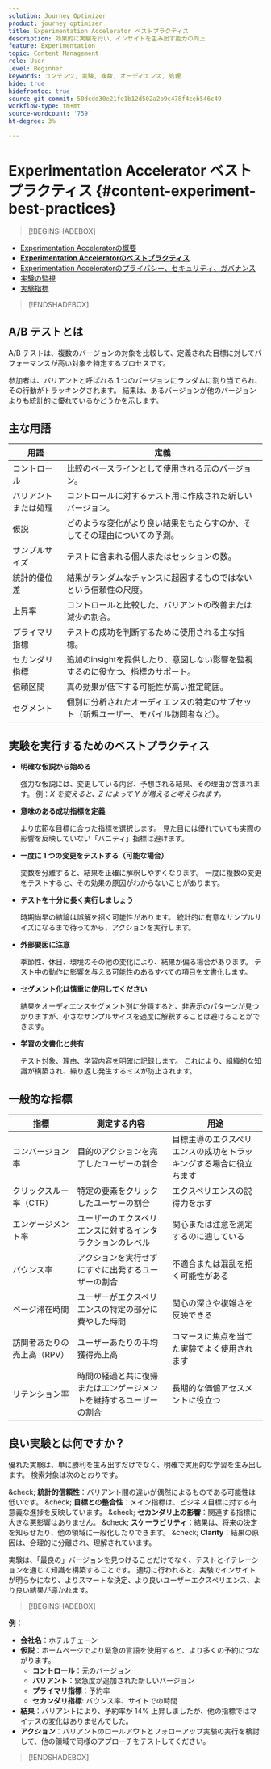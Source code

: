 ```yaml
---
solution: Journey Optimizer
product: journey optimizer
title: Experimentation Accelerator ベストプラクティス
description: 効果的に実験を行い、インサイトを生み出す能力の向上
feature: Experimentation
topic: Content Management
role: User
level: Beginner
keywords: コンテンツ, 実験, 複数, オーディエンス, 処理
hide: true
hidefromtoc: true
source-git-commit: 50dcdd30e21fe1b12d502a2b9c478f4ceb546c49
workflow-type: tm+mt
source-wordcount: '759'
ht-degree: 3%

---
```


# Experimentation Accelerator ベストプラクティス {#content-experiment-best-practices}

>[!BEGINSHADEBOX]

* [Experimentation Acceleratorの概要](experiment-accelerator.md)
* **[Experimentation Acceleratorのベストプラクティス](experiment-accelerator-best-practices.md)**
* [Experimentation Acceleratorのプライバシー、セキュリティ、ガバナンス](experiment-accelerator-security.md)
* [実験の監視](experiment-accelerator-monitor.md)
* [実験指標](experiment-accelerator-metrics.md)

>[!ENDSHADEBOX]

## A/B テストとは

A/B テストは、複数のバージョンの対象を比較して、定義された目標に対してパフォーマンスが高い対象を特定するプロセスです。

参加者は、バリアントと呼ばれる 1 つのバージョンにランダムに割り当てられ、その行動がトラッキングされます。 結果は、あるバージョンが他のバージョンよりも統計的に優れているかどうかを示します。

## 主な用語

| 用語 | 定義 |
|-|-|
| コントロール | 比較のベースラインとして使用される元のバージョン。 |
| バリアントまたは処理 | コントロールに対するテスト用に作成された新しいバージョン。 |
| 仮説 | どのような変化がより良い結果をもたらすのか、そしてその理由についての予測。 |
| サンプルサイズ | テストに含まれる個人またはセッションの数。 |
| 統計的優位差 | 結果がランダムなチャンスに起因するものではないという信頼性の尺度。 |
| 上昇率 | コントロールと比較した、バリアントの改善または減少の割合。 |
| プライマリ指標 | テストの成功を判断するために使用される主な指標。 |
| セカンダリ指標 | 追加のinsightを提供したり、意図しない影響を監視するのに役立つ、指標のサポート。 |
| 信頼区間 | 真の効果が低下する可能性が高い推定範囲。 |
| セグメント | 個別に分析されたオーディエンスの特定のサブセット（新規ユーザー、モバイル訪問者など）。 |

## 実験を実行するためのベストプラクティス

* **明確な仮説から始める**

  強力な仮説には、変更している内容、予想される結果、その理由が含まれます。
例：_X を変えると、Z によって Y が増えると考えられます。_

* **意味のある成功指標を定義**

  より広範な目標に合った指標を選択します。 見た目には優れていても実際の影響を反映していない「バニティ」指標は避けます。

* **一度に 1 つの変更をテストする（可能な場合）**

  変数を分離すると、結果を正確に解釈しやすくなります。 一度に複数の変更をテストすると、その効果の原因がわからないことがあります。

* **テストを十分に長く実行しましょう**

  時期尚早の結論は誤解を招く可能性があります。 統計的に有意なサンプルサイズになるまで待ってから、アクションを実行します。

* **外部要因に注意**

  季節性、休日、環境のその他の変化により、結果が偏る場合があります。 テスト中の動作に影響を与える可能性のあるすべての項目を文書化します。

* **セグメント化は慎重に使用してください**

  結果をオーディエンスセグメント別に分類すると、非表示のパターンが見つかりますが、小さなサンプルサイズを過度に解釈することは避けることができます。

* **学習の文書化と共有**

  テスト対象、理由、学習内容を明確に記録します。 これにより、組織的な知識が構築され、繰り返し発生するミスが防止されます。

## 一般的な指標

| 指標 | 測定する内容 | 用途 |
|-|-|-|
| コンバージョン率 | 目的のアクションを完了したユーザーの割合 | 目標主導のエクスペリエンスの成功をトラッキングする場合に役立ちます |
| クリックスルー率（CTR） | 特定の要素をクリックしたユーザーの割合 | エクスペリエンスの説得力を示す |
| エンゲージメント率 | ユーザーのエクスペリエンスに対するインタラクションのレベル | 関心または注意を測定するのに適している |
| バウンス率 | アクションを実行せずにすぐに出発するユーザーの割合 | 不適合または混乱を招く可能性がある |
| ページ滞在時間 | ユーザーがエクスペリエンスの特定の部分に費やした時間 | 関心の深さや複雑さを反映できる |
| 訪問者あたりの売上高（RPV） | ユーザーあたりの平均獲得売上高 | コマースに焦点を当てた実験でよく使用されます |
| リテンション率 | 時間の経過と共に復帰またはエンゲージメントを維持するユーザーの割合 | 長期的な価値アセスメントに役立つ |

## 良い実験とは何ですか？

優れた実験は、単に勝利を生み出すだけでなく、明確で実用的な学習を生み出します。
検索対象は次のとおりです。

&amp;check; **統計的信頼性**：バリアント間の違いが偶然によるものである可能性は低いです。
&amp;check; **目標との整合性**：メイン指標は、ビジネス目標に対する有意義な進捗を反映しています。
&amp;check; **セカンダリ上の影響**：関連する指標に大きな悪影響はありません。
&amp;check; **スケーラビリティ**：結果は、将来の決定を知らせたり、他の領域に一般化したりできます。
&amp;check; **Clarity**：結果の原因は、合理的に分離され、理解されています。

実験は、「最良の」バージョンを見つけることだけでなく、テストとイテレーションを通じて知識を構築することです。 適切に行われると、実験でインサイトが明らかになり、よりスマートな決定、より良いユーザーエクスペリエンス、より良い結果が導かれます。

>[!BEGINSHADEBOX]

**例：**

* **会社名**：ホテルチェーン
* **仮説**：ホームページでより緊急の言語を使用すると、より多くの予約につながります。
   * **コントロール**：元のバージョン
   * **バリアント**：緊急度が追加された新しいバージョン
   * **プライマリ指標**：予約率
   * **セカンダリ指標**: バウンス率、サイトでの時間
* **結果**：バリアントにより、予約率が 14% 上昇しましたが、他の指標ではマイナスの変化はありませんでした。
* **アクション**：バリアントのロールアウトとフォローアップ実験の実行を検討して、他の領域で同様のアプローチをテストしてください。

>[!ENDSHADEBOX]
